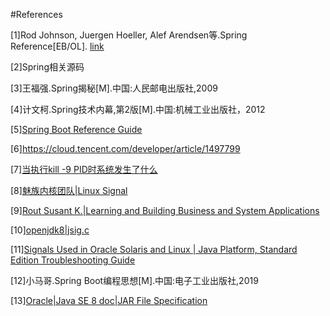 #References

[1]Rod Johnson, Juergen Hoeller, Alef Arendsen等.Spring Reference[EB/OL]. [link](http://docs.spring.io/spring/docs/4.2.7.RELEASE/spring-framework-reference/htmlsingle/)

[2]Spring相关源码

[3]王福强.Spring揭秘[M].中国:人民邮电出版社,2009

[4]计文柯.Spring技术内幕,第2版[M].中国:机械工业出版社，2012

[5][Spring Boot Reference Guide](https://docs.spring.io/spring-boot/docs/2.1.14.RELEASE/reference/htmlsingle)

[6]https://cloud.tencent.com/developer/article/1497799

[7][当执行kill -9 PID时系统发生了什么](http://zyearn.github.io/blog/2015/03/22/what-happens-when-you-kill-a-process/)

[8][魅族内核团队|Linux Signal](http://kernel.meizu.com/linux-signal.html)

[9][Rout Susant K.|Learning and Building Business and System Applications][Links: Learning and Building Business and System Applications]

[10][openjdk8|jsig.c](http://hg.openjdk.java.net/jdk8u/jdk8u/hotspot/file/tip/src/os/bsd/vm/jsig.c)

[11][Signals Used in Oracle Solaris and Linux | Java Platform, Standard Edition Troubleshooting Guide](https://docs.oracle.com/javase/8/docs/technotes/guides/troubleshoot/signals006.html#sthref55)

[12]小马哥.Spring Boot编程思想[M].中国:电子工业出版社,2019

[13][Oracle|Java SE 8 doc|JAR File Specification](https://docs.oracle.com/javase/8/docs/technotes/guides/jar/jar.html)


[Links: Learning and Building Business and System Applications]: https://books.google.com/books?id=t0JsyboZjP0C&pg=PA236&lpg=PA236&dq=sigaddset(%26t-%3Epending.signal,+SIGKILL)&source=bl&ots=WdECa1xSGp&sig=ACfU3U2lxZGJHDp4gBoZBrdI-tke51T35g&hl=zh-CN&sa=X&ved=2ahUKEwj6jIjPzaLqAhXCaN4KHRBZCfkQ6AEwAHoECAoQAQ#v=onepage&q&f=false